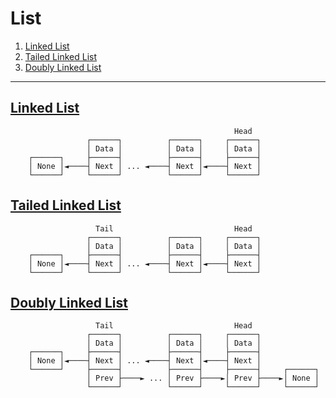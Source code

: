 # List
1. [Linked List](1_Linked_List.md)<br>
2. [Tailed Linked List](2_Tailed_Linked_List.md)<br>
3. [Doubly Linked List](3_Doubly_Linked_List.md)<br>
---
## [Linked List](1_Linked_List.md)
```
                                                  Head
                 ┌──────┐          ┌──────┐     ┌──────┐
                 │ Data │          │ Data │     │ Data │
    ┌──────┐     ├──────┤          ├──────┤     ├──────┤
    │ None │◄────┤ Next │ ... ◄────┤ Next │◄────┤ Next │
    └──────┘     └──────┘          └──────┘     └──────┘
```
## [Tailed Linked List](2_Tailed_Linked_List.md)
```
                   Tail                           Head
                 ┌──────┐          ┌──────┐     ┌──────┐
                 │ Data │          │ Data │     │ Data │
    ┌──────┐     ├──────┤          ├──────┤     ├──────┤
    │ None │◄────┤ Next │ ... ◄────┤ Next │◄────┤ Next │
    └──────┘     └──────┘          └──────┘     └──────┘
```
## [Doubly Linked List](3_Doubly_Linked_List.md)
```
                   Tail                           Head
                 ┌──────┐          ┌──────┐     ┌──────┐
                 │ Data │          │ Data │     │ Data │
    ┌──────┐     ├──────┤          ├──────┤     ├──────┤
    │ None │◄────┤ Next │ ... ◄────┤ Next │◄────┤ Next │
    └──────┘     ├──────┤          ├──────┤     ├──────┤     ┌──────┐
                 │ Prev ├────► ... │ Prev ├────►│ Prev ├────►│ None │
                 └──────┘          └──────┘     └──────┘     └──────┘
```






